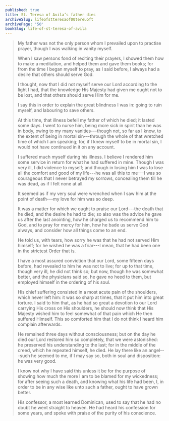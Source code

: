 ```yaml
---
published: true
title: St. Teresa of Avila’s father dies
archiveSlug: lifeofstteresaof00tereuoft
archivePage: '50'
bookSlug: life-of-st-teresa-of-avila
---
```


> My father was not the only person whom I prevailed upon to practise prayer, though I was walking in vanity myself.
>
> When I saw persons fond of reciting their prayers, I showed them how to make a meditation, and helped them and gave them books; for from the time I began myself to pray, as I said before, I always had a desire that others should serve God.
>
> I thought, now that I did not myself serve our Lord according to the light I had, that the knowledge His Majesty had given me ought not to be lost, and that others should serve Him for me.
>
> I say this in order to explain the great blindness I was in: going to ruin myself, and labouring to save others.
>
> At this time, that illness befell my father of which he died; it lasted some days. I went to nurse him, being more sick in spirit than he was in body, owing to my many vanities---though not, so far as I know, to the extent of being in mortal sin---through the whole of that wretched time of which I am speaking; for, if I knew myself to be in mortal sin, I would not have continued in it on any account.
>
> I suffered much myself during his illness. I believe I rendered him some service in return for what he had suffered in mine. Though I was very ill, I did violence to myself; and though in losing him I was to lose all the comfort and good of my life---he was all this to me---I was so courageous that I never betrayed my sorrows, concealing them till he was dead, as if I felt none at all.
>
> It seemed as if my very soul were wrenched when I saw him at the point of death---my love for him was so deep.
>
> It was a matter for which we ought to praise our Lord---the death that he died, and the desire he had to die; so also was the advice he gave us after the last anointing, how he charged us to recommend him to God, and to pray for mercy for him, how he bade us serve God always, and consider how all things come to an end.
>
> He told us, with tears, how sorry he was that he had not served Him himself; for he wished he was a friar---I mean, that he had been one in the strictest Order that is.
>
> I have a most assured conviction that our Lord, some fifteen days before, had revealed to him he was not to live; for up to that time, though very ill, he did not think so; but now, though he was somewhat better, and the physicians said so, he gave no heed to them, but employed himself in the ordering of his soul.
>
> His chief suffering consisted in a most acute pain of the shoulders, which never left him: it was so sharp at times, that it put him into great torture. I said to him that, as he had so great a devotion to our Lord carrying His cross on His shoulders, he should now think that His Majesty wished him to feel somewhat of that pain which He then suffered Himself. This so comforted him that I do not think I heard him complain afterwards.
>
> He remained three days without consciousness; but on the day he died our Lord restored him so completely, that we were astonished: he preserved his understanding to the last; for in the middle of the creed, which he repeated himself, he died. He lay there like an angel---such he seemed to me, if I may say so, both in soul and disposition: he was very good.
>
> I know not why I have said this unless it be for the purpose of showing how much the more I am to be blamed for my wickedness; for after seeing such a death, and knowing what his life had been, I, in order to be in any wise like unto such a father, ought to have grown better.
>
> His confessor, a most learned Dominican, used to say that he had no doubt he went straight to heaven. He had heard his confession for some years, and spoke with praise of the purity of his conscience.
